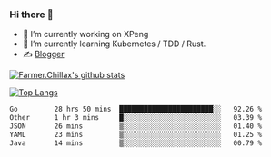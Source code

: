 ### Hi there 👋

- 🔭 I’m currently working on XPeng
- 🌱 I’m currently learning Kubernetes / TDD / Rust.
- ✍️ [Blogger](https://blog.farmer233.top)
<!-- - 🤔 [My Gitee](https://gitee.com/Farmer-chong) -->


[![Farmer.Chillax's github stats](https://github-readme-stats.vercel.app/api?username=FarmerChillax)](https://github.com/anuraghazra/github-readme-stats)

[![Top Langs](https://github-readme-stats.vercel.app/api/top-langs/?username=FarmerChillax&layout=compact&hide=html,css,javascript)](https://github.com/anuraghazra/github-readme-stats)


<a href="https://wakatime.com/@Farmer"> </a>
          <!--START_SECTION:waka-->

```txt
Go         28 hrs 50 mins  ███████████████████████░░   92.26 %
Other      1 hr 3 mins     █░░░░░░░░░░░░░░░░░░░░░░░░   03.39 %
JSON       26 mins         ▒░░░░░░░░░░░░░░░░░░░░░░░░   01.40 %
YAML       23 mins         ▒░░░░░░░░░░░░░░░░░░░░░░░░   01.25 %
Java       14 mins         ▒░░░░░░░░░░░░░░░░░░░░░░░░   00.79 %
```

<!--END_SECTION:waka-->



<!--
**Farmer-chong/Farmer-chong** is a ✨ _special_ ✨ repository because its `README.md` (this file) appears on your GitHub profile.

Here are some ideas to get you started:

- 🔭 I’m currently working on ...
- 🌱 I’m currently learning ...
- 👯 I’m looking to collaborate on ...
- 🤔 I’m looking for help with ...
- 💬 Ask me about ...
- 📫 How to reach me: ...
- 😄 Pronouns: ...
- ⚡ Fun fact: ...
-->
